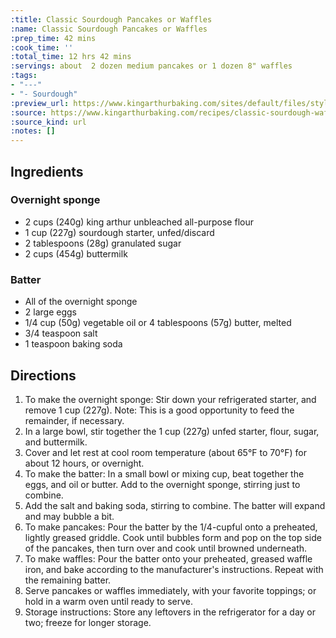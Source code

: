 ```yaml
---
:title: Classic Sourdough Pancakes or Waffles
:name: Classic Sourdough Pancakes or Waffles
:prep_time: 42 mins
:cook_time: ''
:total_time: 12 hrs 42 mins
:servings: about  2 dozen medium pancakes or 1 dozen 8" waffles
:tags:
- "---"
- "- Sourdough"
:preview_url: https://www.kingarthurbaking.com/sites/default/files/styles/featured_image/public/recipe_legacy/93-3-large.jpg?itok=9X7IS2tG
:source: https://www.kingarthurbaking.com/recipes/classic-sourdough-waffles-or-pancakes-recipe
:source_kind: url
:notes: []
---
```


## Ingredients
### Overnight sponge
- 2 cups (240g) king arthur unbleached all-purpose flour
- 1 cup (227g) sourdough starter, unfed/discard
- 2 tablespoons (28g) granulated sugar
- 2 cups (454g) buttermilk

### Batter
- All of the overnight sponge
- 2 large eggs
- 1/4 cup (50g) vegetable oil or 4 tablespoons (57g) butter, melted
- 3/4 teaspoon salt
- 1 teaspoon baking soda


## Directions
1. To make the overnight sponge: Stir down your refrigerated starter, and remove 1 cup (227g). Note: This is a good opportunity to feed the remainder, if necessary.
2. In a large bowl, stir together the 1 cup (227g) unfed starter, flour, sugar, and buttermilk.
3. Cover and let rest at cool room temperature (about 65°F to 70°F) for about 12 hours, or overnight.
4. To make the batter: In a small bowl or mixing cup, beat together the eggs, and oil or butter. Add to the overnight sponge, stirring just to combine.
5. Add the salt and baking soda, stirring to combine. The batter will expand and may bubble a bit.
6. To make pancakes: Pour the batter by the 1/4-cupful onto a preheated, lightly greased griddle. Cook until bubbles form and pop on the top side of the pancakes, then turn over and cook until browned underneath.
7. To make waffles: Pour the batter onto your preheated, greased waffle iron, and bake according to the manufacturer's instructions. Repeat with the remaining batter.
8. Serve pancakes or waffles immediately, with your favorite toppings; or hold in a warm oven until ready to serve.
9. Storage instructions: Store any leftovers in the refrigerator for a day or two; freeze for longer storage.
